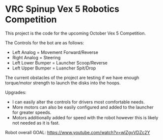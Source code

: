 # VRC Spinup Vex 5 Robotics Competition

  This project is the code for the upcoming October Vex 5 Competition.
  
  The Controls for the bot are as follows:
 
 - Left Analog = Movement Forward/Reverse
 - Right Analog = Steering
 - Left Lower Bumper = Launcher Scoop/Reverse
 - Left Upper Bumper = Luancher Spit/Drop
 
 The current obstacles of the project are testing if we have enough torque/motor strength to launch the disks into the hoops.
 
 Upgrades:
- I can easily alter the controls for drivers most comfortable needs.
- More motors can also be easily configured and added to the launcher for greater speeds.
- Motors additionally added for speed with the robot however this is likely not needed as it is fast.



Robot overall GOAL:
https://www.youtube.com/watch?v=wIZgvVDZc2Y
 
 
